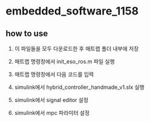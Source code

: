 # embedded_software_1158

## how to use
1. 이 파일들을 모두 다운로드한 후 매트랩 폴더 내부에 저장


2. 매트랩 명령창에서 init_eso_ros.m 파일 실행


3. 매트랩 명령창에서 다음 코드를 입력


4. simulink에서 hybrid_controller_handmade_v1.slx 실행


5. simulink에서 signal editor 설정


6. simulink에서 mpc 파라미터 설정
